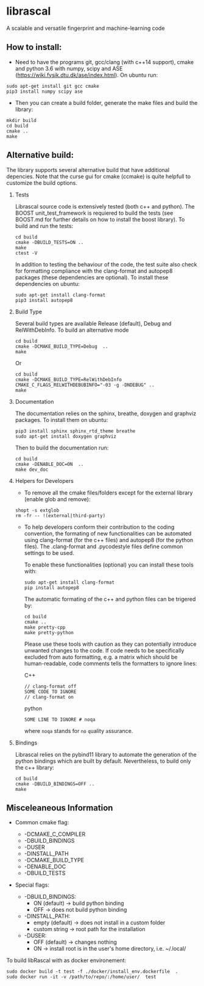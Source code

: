 # librascal
A scalable and versatile fingerprint and machine-learning code

## How to install:
* Need to have the programs git, gcc/clang (with c++14 support), cmake and python 3.6 with numpy, scipy and ASE (https://wiki.fysik.dtu.dk/ase/index.html). On ubuntu run:
```Shell
sudo apt-get install git gcc cmake
pip3 install numpy scipy ase
```
* Then you can create a build folder, generate the make files and build the library:
```Shell
mkdir build
cd build
cmake ..
make
```


## Alternative build:

The library supports several alternative build that have additional depencies.
Note that the curse gui for cmake (ccmake) is quite helpfull to customize the build options.

1. Tests

    Librascal source code is extensively tested (both c++ and python). The BOOST unit_test_framework is requiered to build the tests (see BOOST.md for further details on how to install the boost library).
    To build and run the tests:
    ```Shell
    cd build
    cmake -DBUILD_TESTS=ON ..
    make
    ctest -V
    ```
    In addition to testing the behaviour of the code, the test suite also check for formatting compliance with the clang-format and autopep8 packages (these dependencies are optional).
    To install these dependencies on ubuntu:
    ```Shell
    sudo apt-get install clang-format
    pip3 install autopep8
    ```

2. Build Type

    Several build types are available Release (default), Debug and RelWithDebInfo. To build an alternative mode
    ```Shell
    cd build
    cmake -DCMAKE_BUILD_TYPE=Debug  ..
    make
    ```
    Or
    ```Shell
    cd build
    cmake -DCMAKE_BUILD_TYPE=RelWithDebInfo  CMAKE_C_FLAGS_RELWITHDEBUBINFO="-03 -g -DNDEBUG" ..
    make
    ```

3. Documentation

    The documentation relies on the sphinx, breathe, doxygen and graphviz packages. To install them on ubuntu:
    ```Shell
    pip3 install sphinx sphinx_rtd_theme breathe
    sudo apt-get install doxygen graphviz
    ```
    Then to build the documentation run:
    ```Shell
    cd build
    cmake -DENABLE_DOC=ON  ..
    make dev_doc
    ```

4. Helpers for Developers

     * To remove all the cmake files/folders except for the external library (enable glob and remove):
    ```Shell
    shopt -s extglob
    rm -fr -- !(external|third-party)
    ```
    * To help developers conform their contribution to the coding convention, the formating of new functionalities can be automated using clang-format (for the c++ files) and autopep8 (for the python files). The .clang-format and .pycodestyle files define common settings to be used.

      To enable these functionalities (optional) you can install these tools with:
      ```Shell
      sudo apt-get install clang-format
      pip install autopep8
      ```
      The automatic formating of the c++ and python files can be trigered by:
      ```Shell
      cd build
      cmake ..
      make pretty-cpp
      make pretty-python
      ```
      Please use these tools with caution as they can potentially introduce unwanted changes to the code.
      If code needs to be specifically excluded from auto formatting, e.g. a matrix which should be human-readable, code comments tells the formatters to ignore lines:

      C++
      ```
      // clang-format off
      SOME CODE TO IGNORE
      // clang-format on
      ```

      python
      ```
      SOME LINE TO IGNORE # noqa
      ```
      where `noqa` stands for `no` `q`uality `a`ssurance.

5. Bindings

    Librascal relies on the pybind11 library to automate the generation of the python bindings which are built by default. Nevertheless, to build only the c++ library:
    ```Shell
    cd build
    cmake -DBUILD_BINDINGS=OFF ..
    make
    ```

## Misceleaneous Information

* Common cmake flag:
  + -DCMAKE_C_COMPILER
  + -DBUILD_BINDINGS
  + -DUSER
  + -DINSTALL_PATH
  + -DCMAKE_BUILD_TYPE
  + -DENABLE_DOC
  + -DBUILD_TESTS

* Special flags:
  + -DBUILD_BINDINGS:
    + ON (default) -> build python binding
    + OFF -> does not build python binding
  + -DINSTALL_PATH:
    + empty (default) -> does not install in a custom folder
    + custom string -> root path for the installation
  + -DUSER:
    + OFF (default) -> changes nothing
    + ON -> install root is in the user's home directory, i.e. ~/.local/


To build libRascal with as docker environement:
```
sudo docker build -t test -f ./docker/install_env.dockerfile  .
sudo docker run -it -v /path/to/repo/:/home/user/  test
```

